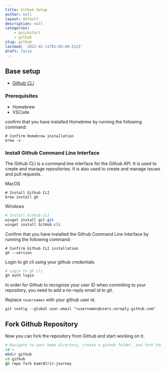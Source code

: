 ```yaml
---
title: Github Setup
author: null
layout: default
description: null
categories:
    - quickstart
    - github
slug: github
lastmod: '2022-01-11T01:03:40.511Z'
draft: false
---
```


## Base setup

- [Github CLI](https://cli.github.com/)

### Prerequisites

- Homebrew
- VSCode

confirm that you have installed Homebrew by running the following command:

```shell
# Confirm Homebrew installation
brew -v
```

### Install Github Command Line Interface

The Github CLI is a command line interface for the Github API. It is used to create and manage repositories. It is also used to create and manage issues and pull requests.

MacOS

```shell
# Install Github CLI
brew install gh
```

Windows

```powershell
# Install Github CLI
winget install git.git
winget install GitHub.cli
```

Confirm that you have installed the Github Command Line Interface by running the following command:

```shell
# Confirm Github CLI installation
gh --version
```

Login to gh cli using your github credentials

```bash
# Login to gh cli
gh auth login
```

In order for Github to recognize your user ID when commiting to your repository, you need to add a no-reply email id to git.

Replace `<username>` with your github user id.

```shell
git config --global user.email "<username>@users.noreply.github.com"
```

## Fork Github Repository

Now you can fork the repository from Github and start working on it.

```bash
# Navigate to your home directory, create a github folder, and fork the github repo
cd ~
mkdir github
cd github
gh repo fork bamr87/it-journey
```
